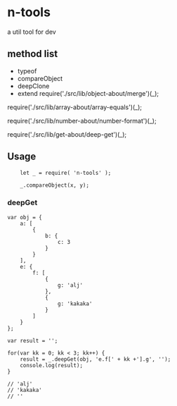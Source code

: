 # n-tools
a util tool for dev

## method list

* typeof
* compareObject
* deepClone
* extend
require('./src/lib/object-about/merge')(_);

require('./src/lib/array-about/array-equals')(_);

require('./src/lib/number-about/number-format')(_);

require('./src/lib/get-about/deep-get')(_);

## Usage

```
    let _ = require( 'n-tools' );

    _.compareObject(x, y);
```

### deepGet

```
var obj = {
    a: [
        {
            b: {
                c: 3
            }
        }
    ],
    e: {
        f: [
            {
                g: 'alj'
            },
            {
                g: 'kakaka'
            }
        ]
    }
};

var result = '';

for(var kk = 0; kk < 3; kk++) {
	result = _.deepGet(obj, 'e.f[' + kk +'].g', '');
	console.log(result);
}

// 'alj'
// 'kakaka'
// ''
```

